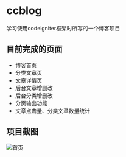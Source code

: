 # ccblog
学习使用codeigniter框架时所写的一个博客项目  
## 目前完成的页面

*  博客首页
*  分类文章页
*  文章详情页
*  后台文章增删改
*  后台分类增删改
*  分页输出功能
*  文章点击量、分类文章数量统计

## 项目截图
![首页](https://github.com/ccsqzr/ccblog/raw/master/image/index.png])

